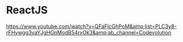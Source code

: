 # ReactJS
https://www.youtube.com/watch?v=QFaFIcGhPoM&amp;list=PLC3y8-rFHvwgg3vaYJgHGnModB54rxOk3&amp;ab_channel=Codevolution
